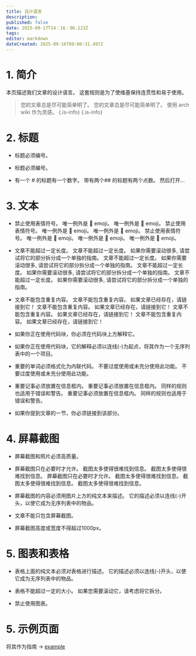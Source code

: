 ```yaml
---
title: 设计语言
description:
published: false
date: 2025-09-17T14：16：06.123Z
tags:
editor: markdown
dateCreated: 2025-09-16T09:06:31.497Z
---
```


# 1. 简介

本页描述我们文章的设计语言。 这套规则是为了使维基保持连贯性和易于使用。

> 您的文章总是尽可能简单明了。 您的文章总是尽可能简单明了。 使用 arch wiki 作为灵感。
> {.is-info}
> {.is-info}

# 2. 标题

- 标题必须编号。

- 标题必须编号。

- 有一个 # 的标题有一个数字。 带有两个## 的标题有两个点数。 然后打开...

# 3. 文本

- 禁止使用表情符号。 唯一例外是 🔸 emoji。 唯一例外是 🔸 emoji。 禁止使用表情符号。 唯一例外是 🔸 emoji。 唯一例外是 🔸 emoji。 禁止使用表情符号。 唯一例外是 🔸 emoji。 唯一例外是 🔸 emoji。 唯一例外是 🔸 emoji。

- 文章不能超过一定长度。 文章不能超过一定长度。 如果你需要滚动很多, 请尝试将它的部分拆分成一个单独的指南。 文章不能超过一定长度。 如果你需要滚动很多, 请尝试将它的部分拆分成一个单独的指南。 文章不能超过一定长度。 如果你需要滚动很多, 请尝试将它的部分拆分成一个单独的指南。 文章不能超过一定长度。 如果你需要滚动很多, 请尝试将它的部分拆分成一个单独的指南。

- 文章不能包含重复内容。 文章不能包含重复内容。 如果文章已经存在，请链接到它！ 文章不能包含重复内容。 如果文章已经存在，请链接到它！ 文章不能包含重复内容。 如果文章已经存在，请链接到它！ 文章不能包含重复内容。 如果文章已经存在，请链接到它！

- 如果你正在使用代码块，你必须在代码块上方解释它。

- 如果你正在使用代码块，它的解释必须以连线(-)为起点，将其作为一个无序列表中的一个项目。

- 重要的单词必须格式化为内联代码。 不要过度使用或未充分使用此功能。 不要过度使用或未充分使用此功能。

- 重要记事必须放置在信息框内。 重要记事必须放置在信息框内。 同样的规则也适用于错误和警告。 重要记事必须放置在信息框内。 同样的规则也适用于错误和警告。

- 如果你提到文章的一节，你必须链接到该部分。

# 4. 屏幕截图

- 屏幕截图和照片必须高质量。

- 屏幕截图只在必要时才允许。 截图太多使得很难找到信息。 截图太多使得很难找到信息。 屏幕截图只在必要时才允许。 截图太多使得很难找到信息。 截图太多使得很难找到信息。 截图太多使得很难找到信息。

- 屏幕截图的内容必须用图片上方的纯文本来描述。 它的描述必须以连线(-)开头，以使它成为无序列表中的物品。

- 文章不能只包含屏幕截图。

- 屏幕截图高度或宽度不得超过1000px。

# 5. 图表和表格

- 表格上面的纯文本必须对表格进行描述。 它的描述必须以连线(-)开头，以使它成为无序列表中的物品。

- 表格不能超过一定的大小。 如果您需要滚动它，请考虑将它拆分。

- 禁止使用图表。

# 5. 示例页面

将其作为指南 -> [example](/en/internal-bred-stuff/design-language/example)